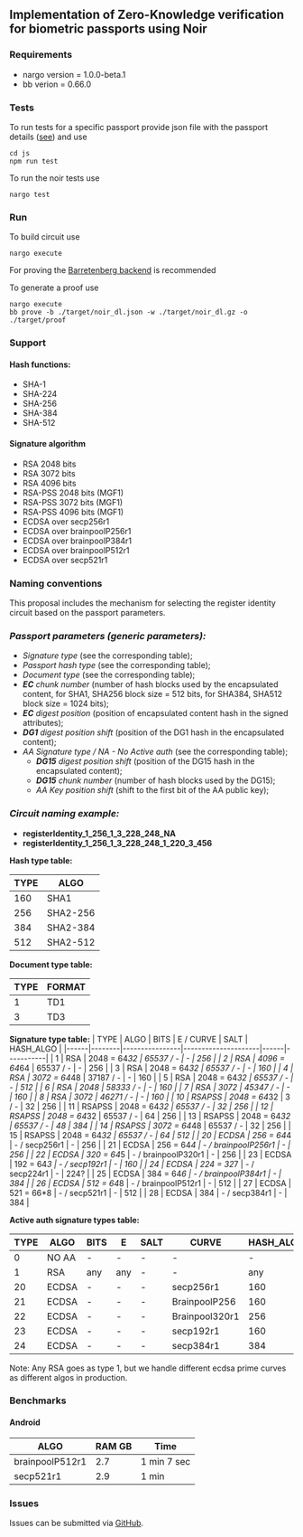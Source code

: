 ## Implementation of Zero-Knowledge verification for biometric passports using Noir

### Requirements

- nargo version = 1.0.0-beta.1
- bb verion = 0.66.0

### Tests

To run tests for a specific passport provide json file with the passport details ([see](js/process_passport.js)) and use
```
cd js
npm run test
```

To run the noir tests use
```
nargo test
```

### Run

To build circuit use
```
nargo execute
```

For proving the [Barretenberg backend](https://github.com/AztecProtocol/barretenberg) is recommended

To generate a proof use
```
nargo execute
bb prove -b ./target/noir_dl.json -w ./target/noir_dl.gz -o ./target/proof
```

### Support

#### Hash functions: 
- SHA-1
- SHA-224
- SHA-256
- SHA-384
- SHA-512

#### Signature algorithm

- RSA 2048 bits
- RSA 3072 bits
- RSA 4096 bits
- RSA-PSS 2048 bits (MGF1)
- RSA-PSS 3072 bits (MGF1)
- RSA-PSS 4096 bits (MGF1)
- ECDSA over secp256r1
- ECDSA over brainpoolP256r1
- ECDSA over brainpoolP384r1
- ECDSA over brainpoolP512r1
- ECDSA over secp521r1

### Naming conventions

This proposal includes the mechanism for selecting the register identity circuit based on the passport parameters.

### ***Passport parameters (generic parameters):***

- *Signature type* (see the corresponding table);
- *Passport hash type* (see the corresponding table);
- *Document type* (see the corresponding table);
- ***EC** chunk number* (number of hash blocks used by the encapsulated content, for SHA1, SHA256 block size = 512 bits, for SHA384, SHA512 block size = 1024 bits);
- ***EC** digest position* (position of encapsulated content hash in the signed attributes);
- ***DG1** digest position shift* (position of the DG1 hash in the encapsulated content);
- *AA Signature type / NA - No Active auth* (see the corresponding table);
  - ***DG15** digest position shift* (position of the DG15 hash in the encapsulated content);
  - ***DG15** chunk number* (number of hash blocks used by the DG15);
  - *AA Key position shift* (shift to the first bit of the AA public key);

### ***Circuit naming example:***

- **registerIdentity_1_256_1_3_228_248_NA**
- **registerIdentity_1_256_1_3_228_248_1_220_3_456**


**Hash type table:**

| TYPE | ALGO |
| --- | --- |
| 160 | SHA1 |
| 256 | SHA2-256 |
| 384 | SHA2-384 |
| 512 | SHA2-512 |

**Document type table:**

| TYPE | FORMAT |
| --- | --- |
| 1 | TD1 |
| 3 | TD3 |


**Signature type table:**
| TYPE | ALGO   | BITS           | E / CURVE           | SALT | HASH_ALGO |
|------|--------|----------------|---------------------|------|-----------|
| 1    | RSA    | 2048 = 64*32   | 65537 / -             | -    | 256       |
| 2    | RSA    | 4096 = 64*64   | 65537 / -             | -    | 256       |
| 3    | RSA    | 2048 = 64*32   | 65537 / -             | -    | 160       |
| 4    | RSA    | 3072 = 64*48   | 37187 / -             | -    | 160       |
| 5    | RSA    | 2048 = 64*32   | 65537 / -             | -    | 512       |
| 6    | RSA    | 2048           | 58333 / -             | -    | 160       |
| 7    | RSA    | 3072           | 45347 / -             | -    | 160       |
| 8    | RSA    | 3072           | 46271 / -             | -    | 160       |
| 10   | RSAPSS | 2048 = 64*32   | 3 / -                 | 32   | 256       |
| 11   | RSAPSS | 2048 = 64*32   | 65537 / -             | 32   | 256       |
| 12   | RSAPSS | 2048 = 64*32   | 65537 / -             | 64   | 256       |
| 13   | RSAPSS | 2048 = 64*32   | 65537 / -             | 48   | 384       |
| 14   | RSAPSS | 3072 = 64*48   | 65537 / -             | 32   | 256       |
| 15   | RSAPSS | 2048 = 64*32   | 65537 / -             | 64   | 512       |
| 20   | ECDSA  | 256 = 64*4     | - / secp256r1       | -    | 256       |
| 21   | ECDSA  | 256 = 64*4     | - / brainpoolP256r1 | -    | 256       |
| 22   | ECDSA  | 320 = 64*5     | - / brainpoolP320r1 | -    | 256       |
| 23   | ECDSA  | 192 = 64*3     | - / secp192r1       | -    | 160       |
| 24   | ECDSA  | 224 = 32*7     | - / secp224r1       | -    | 224?      |
| 25   | ECDSA  | 384 = 64*6     | - / brainpoolP384r1 | -    | 384       |
| 26   | ECDSA  | 512 = 64*8     | - / brainpoolP512r1 | -    | 512       |
| 27   | ECDSA  | 521 = 66*8     | - / secp521r1       | -    | 512       |
| 28   | ECDSA  | 384            | - / secp384r1       | -    | 384       |


**Active auth signature types table:**

| TYPE | ALGO | BITS | E | SALT | CURVE | HASH_ALGO |
| --- | --- | --- | --- | --- | --- | --- |
| 0 | NO AA | - | - | - | - | - |
| 1 | RSA | any | any | - | - | any |
| 20 | ECDSA | - | - | - | secp256r1 | 160 |
| 21 | ECDSA | - | - | - | BrainpoolP256 | 160 |
| 22 | ECDSA | - | - | - | Brainpool320r1 | 256 |
| 23 | ECDSA | - | - | - | secp192r1 | 160 |
| 24 | ECDSA | - | - | - | secp384r1 | 384 |

Note: Any RSA goes as type 1, but we handle different ecdsa prime curves as different algos in production.

### Benchmarks

#### Android

| ALGO | RAM GB | Time |
| --- | --- | --- |
| brainpoolP512r1 | 2.7 | 1 min 7 sec |
| secp521r1 | 2.9 | 1 min |


### Issues

Issues can be submitted via [GitHub](https://github.com/rarimo/passport-zk-circuits-noir/issues).
